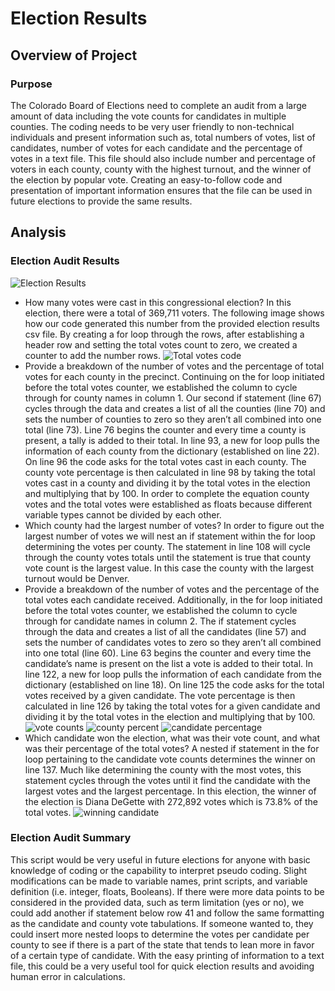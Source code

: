 # Election Results
## Overview of Project
### Purpose
The Colorado Board of Elections need to complete an audit from a large amount of data including the vote counts for candidates in multiple counties.  The coding needs to be very user friendly to non-technical individuals and present information such as, total numbers of votes, list of candidates, number of votes for each candidate and the percentage of votes in a text file. This file should also include number and percentage of voters in each county, county with the highest turnout, and the winner of the election by popular vote. Creating an easy-to-follow code and presentation of important information ensures that the file can be used in future elections to provide the same results.
## Analysis
### Election Audit Results
![Election Results](https://user-images.githubusercontent.com/100329223/160261681-86b11c7a-2cd6-4dec-ab99-bc0e098ff0e7.png)
- How many votes were cast in this congressional election?
In this election, there were a total of 369,711 voters. The following image shows how our code generated this number from the provided election results csv file. By creating a for loop through the rows, after establishing a header row and setting the total votes count to zero, we created a counter to add the number rows.
![Total votes code](https://user-images.githubusercontent.com/100329223/160261689-17aa37ff-b9fe-413f-90cb-4074e7363447.png)
- Provide a breakdown of the number of votes and the percentage of total votes for each county in the precinct.
Continuing on the for loop initiated before the total votes counter, we established the column to cycle through for county names in column 1. Our second if statement (line 67) cycles through the data and creates a list of all the counties (line 70) and sets the number of counties to zero so they aren’t all combined into one total (line 73). Line 76 begins the counter and every time a county is present, a tally is added to their total. In line 93, a new for loop pulls the information of each county from the dictionary (established on line 22). On line 96 the code asks for the total votes cast in each county. The county vote percentage is then calculated in line 98 by taking the total votes cast in a county and dividing it by the total votes in the election and multiplying that by 100. In order to complete the equation county votes and the total votes were established as floats because different variable types cannot be divided by each other.
- Which county had the largest number of votes?
In order to figure out the largest number of votes we will nest an if statement within the for loop determining the votes per county. The statement in line 108 will cycle through the county votes totals until the statement is true that county vote count is the largest value. In this case the county with the largest turnout would be Denver.
- Provide a breakdown of the number of votes and the percentage of the total votes each candidate received.
Additionally, in the for loop initiated before the total votes counter, we established the column to cycle through for candidate names in column 2. The if statement cycles through the data and creates a list of all the candidates (line 57) and sets the number of candidates votes to zero so they aren’t all combined into one total (line 60). Line 63 begins the counter and every time the candidate’s name is present on the list a vote is added to their total. In line 122, a new for loop pulls the information of each candidate from the dictionary (established on line 18). On line 125 the code asks for the total votes received by a given candidate. The vote percentage is then calculated in line 126 by taking the total votes for a given candidate and dividing it by the total votes in the election and multiplying that by 100.
![vote counts](https://user-images.githubusercontent.com/100329223/160261766-3e8a71e2-8f97-4793-83ec-f7f439df019c.png)
![county percent](https://user-images.githubusercontent.com/100329223/160261849-8a40c95f-19a8-4fa8-b82e-2ca96af343eb.png)
![candidate percentage](https://user-images.githubusercontent.com/100329223/160261854-c1e54ca1-c902-48ae-87e5-9b0260b6883f.png)
- Which candidate won the election, what was their vote count, and what was their percentage of the total votes?
A nested if statement in the for loop pertaining to the candidate vote counts determines the winner on line 137. Much like determining the county with the most votes, this statement cycles through the votes until it find the candidate with the largest votes and the largest percentage.  In this election, the winner of the election is Diana DeGette with 272,892 votes which is 73.8% of the total votes.
![winning candidate](https://user-images.githubusercontent.com/100329223/160261887-44da80e9-12a8-4f4b-a940-b86bcd1fab73.png)
### Election Audit Summary
This script would be very useful in future elections for anyone with basic knowledge of coding or the capability to interpret pseudo coding. Slight modifications can be made to variable names, print scripts, and variable definition (i.e. integer, floats, Booleans). If there were more data points to be considered in the provided data, such as term limitation (yes or no), we could add another if statement below row 41 and follow the same formatting as the candidate and county vote tabulations. If someone wanted to, they could insert more nested loops to determine the votes per candidate per county to see if there is a part of the state that tends to lean more in favor of a certain type of candidate. With the easy printing of information to a text file, this could be a very useful tool for quick election results and avoiding human error in calculations.
